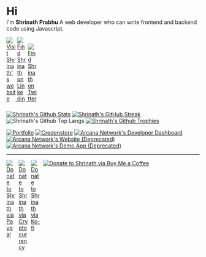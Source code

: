 # Hi

<div style="margin-top: -1rem"></div>

I'm **Shrinath Prabhu**
A web developer who can write frontend and backend code using Javascript.

<div>
<a href="https://shrinath.me" target="_blank">
<img src="https://cdn-icons-png.flaticon.com/512/1006/1006771.png" style="max-width: 24px" title="Visit Shrinath's website" alt="Visit Shrinath's website" />
<a href="https://linkedin.com/in/shrinath-prabhu" target="_blank">
<img src="https://cdn-icons-png.flaticon.com/512/174/174857.png" style="max-width: 24px" title="Find Shrinath on Linkedin" alt="Find Shrinath on Linkedin" />
</a> 
<a href="https://twitter.com/shrinath_prabhu" target="_blank">
<img src="https://cdn-icons-png.flaticon.com/512/3256/3256013.png" style="max-width: 24px" title="Find Shrinath on Twitter" alt="Find Shrinath on Twitter" />
</div>

<div style="margin-top: 1.5rem"></div>

[![Shrinath's Github Stats](https://github-readme-stats.vercel.app/api?username=shrinathprabhu&theme=vue-dark&hide_border=true&include_all_commits=true&count_private=true&show_icons=true&custom_title=Stats)](<https://github.com/anuraghazra/github-readme-stats>)
[![Shrinath's GitHub Streak](https://streak-stats.demolab.com?user=shrinathprabhu&theme=vue-dark&hide_border=true&date_format=M%20j%5B%2C%20Y%5D)](https://git.io/streak-stats)
![Shrinath's Github Top Langs](https://github-readme-stats.vercel.app/api/top-langs/?username=shrinathprabhu&theme=vue-dark&hide_border=false&include_all_commits=false&count_private=false&layout=compact)
[![Shrinath's Github Trophies](https://github-profile-trophy.vercel.app/?username=shrinathprabhu&column=4&theme=onestar)](<https://github.com/anuraghazra/github-readme-stats>)

[![Portfolio](https://github-readme-stats.vercel.app/api/pin/?username=shrinathprabhu&repo=portfolio&theme=vue-dark)](https://github.com/anuraghazra/github-readme-stats) [![Credenstore](https://github-readme-stats.vercel.app/api/pin/?username=shrinathprabhu&repo=credenstore&theme=vue-dark)](https://github.com/anuraghazra/github-readme-stats) [![Arcana Network's Developer Dashboard](https://github-readme-stats.vercel.app/api/pin/?username=arcana-network&repo=developer-dashboard&theme=vue-dark&show_owner=true)](https://github.com/anuraghazra/github-readme-stats) [![Arcana Network's Website (Deprecated)](https://github-readme-stats.vercel.app/api/pin/?username=arcana-network&repo=website&theme=vue-dark&show_owner=true)](https://github.com/anuraghazra/github-readme-stats) [![Arcana Network's Demo App (Deprecated)](https://github-readme-stats.vercel.app/api/pin/?username=arcana-network&repo=demo-app&theme=vue-dark&show_owner=true)](https://github.com/anuraghazra/github-readme-stats)

---


<div style="display: flex; gap: 0.5rem;">
<a href="https://paypal.me/shrinathprabhu" target="_blank">
<img src="https://cdn-icons-png.flaticon.com/512/174/174861.png" style="max-width: 24px" alt="Donate to Shrinath via Paypal" />
<a href="https://nowpayments.io/donation/shrinathprabhu" target="_blank">
<img src="https://cdn-icons-png.flaticon.com/512/2272/2272825.png" style="max-width: 24px" alt="Donate to Shrinath via Cryptocurrency" />
</a>
<a href="https://ko-fi.com/shrinath" target="_blank">
<img src="https://www.vectorlogo.zone/logos/ko-fi/ko-fi-icon.svg" style="max-width: 24px" alt="Donate to Shrinath via Ko-fi" />
</a>
<a href="https://www.buymeacoffee.com/shrinathprabhu">
<img src="https://www.buymeacoffee.com/assets/img/guidelines/logo-mark-1.svg" alt="Donate to Shrinath via Buy Me a Coffee" />
</a>
</div>

